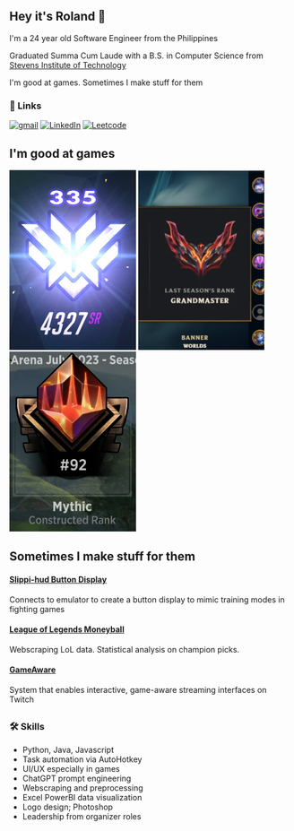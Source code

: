 
## Hey it's Roland 👋

I'm a 24 year old Software Engineer from the Philippines

Graduated Summa Cum Laude with a B.S. in Computer Science from [Stevens Institute of Technology](https://www.stevens.edu/)

I'm good at games. Sometimes I make stuff for them


### 🔗 Links

[![gmail](https://img.shields.io/badge/gmail-ea493b?style=for-the-badge&logo=gmail&logoColor=white)](mailto:rolandtumbokon@gmail.com)
[![LinkedIn](https://img.shields.io/badge/linkedin-0A66C2?style=for-the-badge&logo=linkedin&logoColor=white)](https://www.linkedin.com/in/rolandtumbokon/)
[![Leetcode](https://img.shields.io/badge/leetcode-darkorange?style=for-the-badge&logo=leetcode&logoColor=white)](https://leetcode.com/RolandTumbokon/)


## I'm good at games

![OW](/img/OWTop500.png) ![LOL](/img/LOLGM.png) ![MTGA](/img/MTGAMythic.png)


## Sometimes I make stuff for them 

#### [Slippi-hud Button Display](https://github.com/RolandTumbokon/slippi-hud)
Connects to emulator to create a button display to mimic training modes in fighting games

#### [League of Legends Moneyball](https://github.com/RolandTumbokon/LoL-Moneyball)
Webscraping LoL data. Statistical analysis on champion picks. 

#### [GameAware](https://github.com/RolandTumbokon/LoL-Moneyball)
System that enables interactive, game-aware streaming interfaces on Twitch

##
### 🛠 Skills
- Python, Java, Javascript
- Task automation via AutoHotkey
- UI/UX especially in games
- ChatGPT prompt engineering
- Webscraping and preprocessing
- Excel PowerBI data visualization
- Logo design; Photoshop
- Leadership from organizer roles
